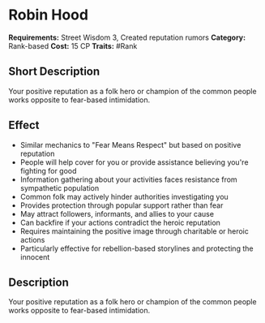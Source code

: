 # Robin Hood

**Requirements:** Street Wisdom 3, Created reputation rumors
**Category:** Rank-based
**Cost:** 15 CP
**Traits:** #Rank


## Short Description
Your positive reputation as a folk hero or champion of the common people works opposite to fear-based intimidation.

## Effect
- Similar mechanics to "Fear Means Respect" but based on positive reputation
- People will help cover for you or provide assistance believing you're fighting for good
- Information gathering about your activities faces resistance from sympathetic population
- Common folk may actively hinder authorities investigating you
- Provides protection through popular support rather than fear
- May attract followers, informants, and allies to your cause
- Can backfire if your actions contradict the heroic reputation
- Requires maintaining the positive image through charitable or heroic actions
- Particularly effective for rebellion-based storylines and protecting the innocent

## Description
Your positive reputation as a folk hero or champion of the common people works opposite to fear-based intimidation.